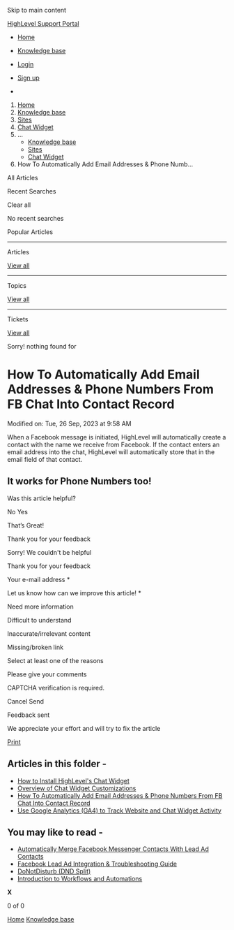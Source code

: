 Skip to main content

[ HighLevel Support Portal ](https://help.gohighlevel.com)

  * [ Home ](/support/home)
  * [ Knowledge base ](/support/solutions)

  * [Login](/support/login)
  * [Sign up](/support/signup)
  * 

  1. [Home](/support/home)
  2. [Knowledge base](/support/solutions)
  3. [Sites](/support/solutions/48000449581)
  4. [Chat Widget](/support/solutions/folders/48000667019)
  5. ... 
     * [Knowledge base](/support/solutions)
     * [Sites](/support/solutions/48000449581)
     * [Chat Widget](/support/solutions/folders/48000667019)
  6. How To Automatically Add Email Addresses & Phone Numb...

All  Articles 

Recent Searches

Clear all

No recent searches

Popular Articles

* * *

Articles

[View all](/support/search/solutions)

* * *

Topics

[View all](/support/search/topics)

* * *

Tickets

[View all](/support/search/tickets)

Sorry! nothing found for   

# How To Automatically Add Email Addresses & Phone Numbers From FB Chat Into Contact Record

Modified on: Tue, 26 Sep, 2023 at 9:58 AM

When a Facebook message is initiated, HighLevel will automatically create a contact with the name we receive from Facebook. If the contact enters an email address into the chat, HighLevel will automatically store that in the email field of that contact.

## It works for Phone Numbers too!

Was this article helpful?

No  Yes 

That’s Great!

Thank you for your feedback

Sorry! We couldn't be helpful

Thank you for your feedback

Your e-mail address *

Let us know how can we improve this article! *

Need more information 

Difficult to understand 

Inaccurate/irrelevant content 

Missing/broken link 

Select at least one of the reasons 

Please give your comments 

CAPTCHA verification is required. 

Cancel  Send 

Feedback sent

We appreciate your effort and will try to fix the article

[Print](javascript:print\(\))

## Articles in this folder -

  * [How to Install HighLevel's Chat Widget](/support/solutions/articles/48000984860-how-to-install-highlevel-s-chat-widget)
  * [Overview of Chat Widget Customizations](/support/solutions/articles/155000002960-overview-of-chat-widget-customizations)
  * [How To Automatically Add Email Addresses & Phone Numbers From FB Chat Into Contact Record](/support/solutions/articles/48001173609-how-to-automatically-add-email-addresses-phone-numbers-from-fb-chat-into-contact-record)
  * [Use Google Analytics (GA4) to Track Website and Chat Widget Activity](/support/solutions/articles/155000002178-use-google-analytics-ga4-to-track-website-and-chat-widget-activity)

## You may like to read -

  * [Automatically Merge Facebook Messenger Contacts With Lead Ad Contacts](/support/solutions/articles/48001146104-automatically-merge-facebook-messenger-contacts-with-lead-ad-contacts)
  * [Facebook Lead Ad Integration & Troubleshooting Guide](/support/solutions/articles/48000987779-facebook-lead-ad-integration-troubleshooting-guide)
  * [DoNotDisturb (DND Split)](/support/solutions/articles/48001214849-donotdisturb-dnd-split-)
  * [Introduction to Workflows and Automations](/support/solutions/articles/155000002445-introduction-to-workflows-and-automations)

**X**

0 of 0 []()

[Home](/support/home) [Knowledge base](/support/solutions)
